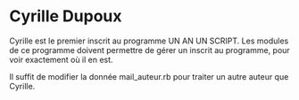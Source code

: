# Cyrille Dupoux

Cyrille est le premier inscrit au programme UN AN UN SCRIPT.
Les modules de ce programme doivent permettre de gérer un inscrit au programme, pour voir exactement où il en est.

Il suffit de modifier la donnée mail_auteur.rb pour traiter un autre auteur que Cyrille.